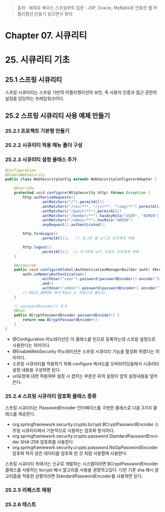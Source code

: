 > 출처 : 예제로 배우는 스프링부트 입문 : JSP, Oracle, MyBatis와 연동한 웹 어플리켕션 만들기 읽으면서 정리

# Chapter 07. 시큐리티
# 25. 시큐리티 기초
## 25.1 스프링 시큐리티
스프링 시큐리티는 스프링 기반의 어플리켕이션의 보안, 즉 사용자 인증과 접근 권한의 설정을 담당하는 프레임워크이다.

## 25.2 스프링 시큐리티 사용 예제 만들기
### 25.2.1 프로젝트 기본형 만들기
### 25.2.2 시큐리티 적용 메뉴 폴더 구성
### 25.2.3 시큐리티 설정 클래스 추가
```java
@Configuration
@EnableWebSecurity
public class WebSecurityConfig extends WebSecurityConfigurerAdapter {

    @Override
    protected void configure(HttpSecurity http) throws Exception {
        http.authorizeRequests()
                .antMatchers("/").permitAll()
                .antMatchers("/css/**", "/js/**", "/img/**").permitAll()
                .antMatchers("/guest/**").permitAll()
                .antMatchers("/member/**").hasAnyRole("USER", "ADMIN")
                .antMatchers("/admin/**").hasRole("ADMIN")
                .anyRequest().authenticated();

        http.formLogin()
                .permitAll();   // 로그인 폼 url은 모두에게 허용

        http.logout()
                .permitAll();  // 로그아웃 url 요청은 모두에게 허용
    }

    @Autowired
    public void configureGlobal(AuthenticationManagerBuilder auth) throws Exception {
        auth.inMemoryAuthentication()
                .withUser("user").password(passwordEncoder().encode("1234")).roles("USER")
                .and()
                .withUser("admin").password(passwordEncoder().encode("1234")).roles("ADMIN");
        // ROLE_ADMIN 에서 ROLE_는 자동으로 붙는다.
    }

    // passwordEncoder() 추가
    @Bean
    public BCryptPasswordEncoder passwordEncoder() {
        return new BCryptPasswordEncoder();
    }
}
```

- @Configuration 어노테이션은 이 클래스를 빈으로 등록하는데 스프링 설정으로 사용한다는 의미이다.
- @EnableWebSecurity 어노테이션은 스프링 시큐리티 기능을 활성화 하겠다는 의미이다.
- 스프링 시큐리티를 적용하기 위해 configure 메서드를 오버라이딩을해서 시큐리티 설정 내용을 구성하면 된다.
- url요청에 대한 허용여부 설정 시 겹치는 부분은 뒤의 설정이 앞의 설정내용을 덮어쓴다.

### 25.2.4 스프링 시큐리티 암호화 클래스 종류
스프링 시큐리티는 PasswordEncoder 인터페이스를 구현한 클래스로 다음 3가지 클래스를 제공한다.
- org.springframework.security.crypto.bcrypt.BCryptPasswordEncoder 
스프링 시큐리티에서 기본적으로 사용하는 암호화 방식이다.
- org.springframework.security.crypto.password.StandardPasswordEncoder 
SHA-256 암호화를 사용한다.
- org.springframework.security.crypto.password.NoOpPasswordEncoder 
암호화 하지 않은 데이터를 암호화 한 것 처럼 사용할때 사용한다.
  
스프링 시큐리티 측에서는 신규로 개발하는 시스템이라면 BCryptPasswordEncoder 클래스를 사용하는
bcrypt 해시 알고리즘 사용을 권장하고있다. 다만 기존 sha 해시 알고리즘을 적용한 상황이라면 StandardPasswordEncoder를 사용하면 된다.

### 25.2.5 리퀘스트 매핑
### 25.2.6 테스트